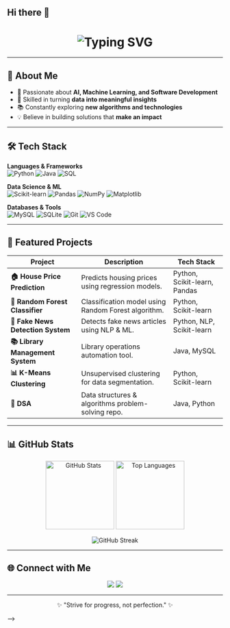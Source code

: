 ## Hi there 👋

<!--
**charan7733/charan7733** is a ✨ _special_ ✨ repository because its `README.md` (this file) appears on your GitHub profile.

Here are some ideas to get you started:

- 🔭 I’m currently working on ...
- 🌱 I’m currently learning ...
- 👯 I’m looking to collaborate on ...
- 🤔 I’m looking for help with ...
- 💬 Ask me about ...
- 📫 How to reach me: ...
- 😄 Pronouns: ...
- ⚡ Fun fact: ...<!-- Typing Animation Header -->
<h1 align="center">
  <img src="https://readme-typing-svg.herokuapp.com?font=Fira+Code&size=26&pause=1000&color=00F700&center=true&vCenter=true&width=550&lines=Hi+%F0%9F%91%8B%2C+I'm+Charan;Machine+Learning+%26+Data+Science+Enthusiast;Software+Developer;Problem+Solver+%26+Tech+Explorer" alt="Typing SVG" />
</h1>

---

## 🚀 About Me
- 🎯 Passionate about **AI, Machine Learning, and Software Development**  
- 🤖 Skilled in turning **data into meaningful insights**  
- 📚 Constantly exploring **new algorithms and technologies**  
- 💡 Believe in building solutions that **make an impact**

---

## 🛠 Tech Stack

**Languages & Frameworks**  
![Python](https://img.shields.io/badge/-Python-3776AB?style=flat&logo=python&logoColor=white)
![Java](https://img.shields.io/badge/-Java-ED8B00?style=flat&logo=java&logoColor=white)
![SQL](https://img.shields.io/badge/-SQL-4479A1?style=flat&logo=mysql&logoColor=white)

**Data Science & ML**  
![Scikit-learn](https://img.shields.io/badge/-Scikit--learn-F7931E?style=flat&logo=scikit-learn&logoColor=white)
![Pandas](https://img.shields.io/badge/-Pandas-150458?style=flat&logo=pandas)
![NumPy](https://img.shields.io/badge/-NumPy-013243?style=flat&logo=numpy&logoColor=white)
![Matplotlib](https://img.shields.io/badge/-Matplotlib-11557C?style=flat)

**Databases & Tools**  
![MySQL](https://img.shields.io/badge/-MySQL-005C84?style=flat&logo=mysql&logoColor=white)
![SQLite](https://img.shields.io/badge/-SQLite-07405E?style=flat&logo=sqlite&logoColor=white)
![Git](https://img.shields.io/badge/-Git-F05032?style=flat&logo=git&logoColor=white)
![VS Code](https://img.shields.io/badge/-VS%20Code-007ACC?style=flat&logo=visualstudiocode&logoColor=white)

---

## 📂 Featured Projects

| Project | Description | Tech Stack |
|---------|-------------|------------|
| **🏠 House Price Prediction** | Predicts housing prices using regression models. | Python, Scikit-learn, Pandas |
| **🌲 Random Forest Classifier** | Classification model using Random Forest algorithm. | Python, Scikit-learn |
| **📰 Fake News Detection System** | Detects fake news articles using NLP & ML. | Python, NLP, Scikit-learn |
| **📚 Library Management System** | Library operations automation tool. | Java, MySQL |
| **📊 K-Means Clustering** | Unsupervised clustering for data segmentation. | Python, Scikit-learn |
| **🧮 DSA** | Data structures & algorithms problem-solving repo. | Java, Python |

---

## 📊 GitHub Stats

<p align="center">
  <img src="https://github-readme-stats.vercel.app/api?username=charan7733&show_icons=true&theme=tokyonight" alt="GitHub Stats" height="160"/>
  <img src="https://github-readme-stats.vercel.app/api/top-langs/?username=charan7733&layout=compact&theme=tokyonight" alt="Top Languages" height="160"/>
</p>

<p align="center">
  <img src="https://github-readme-streak-stats.herokuapp.com/?user=charan7733&theme=tokyonight" alt="GitHub Streak"/>
</p>

---

## 🌐 Connect with Me
<p align="center">
  <a href="mailto:your-email@example.com"><img src="https://img.shields.io/badge/-Email-D14836?style=for-the-badge&logo=gmail&logoColor=white"/></a>
  <a href="https://www.linkedin.com/in/your-linkedin"><img src="https://img.shields.io/badge/-LinkedIn-0077B5?style=for-the-badge&logo=linkedin&logoColor=white"/></a>
</p>

---

<p align="center">✨ "Strive for progress, not perfection." ✨</p>

-->
